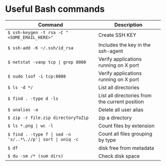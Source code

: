 # Useful Bash commands

| Command                                                  | Description                                    |
| -------------------------------------------------------- | ---------------------------------------------- |
| `$ ssh-keygen -t rsa -C "<SOME_EMAIL_HERE>"`             | Create SSH KEY                                 |
| `$ ssh-add -K ~/.ssh/id_rsa`                             | Includes the key in the ssh-agent              |
| `$ netstat -vanp tcp \| grep 8080`                        | Verify applications running on X port          |
| `$ sudo lsof -i tcp:8080`                                | Verify applications running on X port          |
| `$ ls -d */`                                             | List all directories                           |
| `$ find . -type d -ls`                                   | List all directories from the current position |
| `$ unalias -a`                                           | Delete all user alias                          |
| `$ zip -r file.zip directoryToZip`                       | zip a directory                                |
| `$ ls *.png \| wc -l`                                     | Count files by extension                       |
| `$ find . -type f \| sed -n 's/..*\.//p'\| sort \| uniq -c` | Count all files grouping by type               |
| `$ df`                                                   | disk free from metadata                        |
| `$ du -sm /* (sum dirs)`                                 | Check disk space                               |
